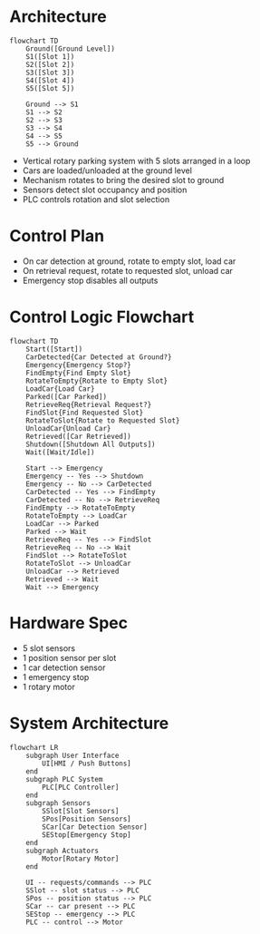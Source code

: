 # Architecture

```mermaid
flowchart TD
    Ground([Ground Level])
    S1([Slot 1])
    S2([Slot 2])
    S3([Slot 3])
    S4([Slot 4])
    S5([Slot 5])

    Ground --> S1
    S1 --> S2
    S2 --> S3
    S3 --> S4
    S4 --> S5
    S5 --> Ground
```

- Vertical rotary parking system with 5 slots arranged in a loop
- Cars are loaded/unloaded at the ground level
- Mechanism rotates to bring the desired slot to ground
- Sensors detect slot occupancy and position
- PLC controls rotation and slot selection

# Control Plan
- On car detection at ground, rotate to empty slot, load car
- On retrieval request, rotate to requested slot, unload car
- Emergency stop disables all outputs

# Control Logic Flowchart

```mermaid
flowchart TD
    Start([Start])
    CarDetected{Car Detected at Ground?}
    Emergency{Emergency Stop?}
    FindEmpty{Find Empty Slot}
    RotateToEmpty{Rotate to Empty Slot}
    LoadCar{Load Car}
    Parked([Car Parked])
    RetrieveReq{Retrieval Request?}
    FindSlot{Find Requested Slot}
    RotateToSlot{Rotate to Requested Slot}
    UnloadCar{Unload Car}
    Retrieved([Car Retrieved])
    Shutdown([Shutdown All Outputs])
    Wait([Wait/Idle])

    Start --> Emergency
    Emergency -- Yes --> Shutdown
    Emergency -- No --> CarDetected
    CarDetected -- Yes --> FindEmpty
    CarDetected -- No --> RetrieveReq
    FindEmpty --> RotateToEmpty
    RotateToEmpty --> LoadCar
    LoadCar --> Parked
    Parked --> Wait
    RetrieveReq -- Yes --> FindSlot
    RetrieveReq -- No --> Wait
    FindSlot --> RotateToSlot
    RotateToSlot --> UnloadCar
    UnloadCar --> Retrieved
    Retrieved --> Wait
    Wait --> Emergency
```

# Hardware Spec
- 5 slot sensors
- 1 position sensor per slot
- 1 car detection sensor
- 1 emergency stop
- 1 rotary motor

# System Architecture

```mermaid
flowchart LR
    subgraph User Interface
        UI[HMI / Push Buttons]
    end
    subgraph PLC System
        PLC[PLC Controller]
    end
    subgraph Sensors
        SSlot[Slot Sensors]
        SPos[Position Sensors]
        SCar[Car Detection Sensor]
        SEStop[Emergency Stop]
    end
    subgraph Actuators
        Motor[Rotary Motor]
    end

    UI -- requests/commands --> PLC
    SSlot -- slot status --> PLC
    SPos -- position status --> PLC
    SCar -- car present --> PLC
    SEStop -- emergency --> PLC
    PLC -- control --> Motor
```
